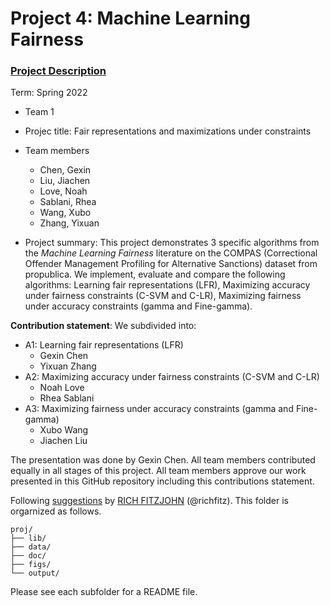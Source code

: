 # Project 4: Machine Learning Fairness

### [Project Description](doc/project4_desc.md)

Term: Spring 2022

+ Team 1
+ Projec title: Fair representations and maximizations under constraints
+ Team members

	+ Chen, Gexin 
	+ Liu, Jiachen 
	+ Love, Noah
	+ Sablani, Rhea 
	+ Wang, Xubo 
	+ Zhang, Yixuan

+ Project summary: This project demonstrates 3 specific algorithms from the _Machine Learning Fairness_ literature on the COMPAS (Correctional Offender Management Profiling for Alternative Sanctions) dataset from propublica. We implement, evaluate and compare the following algorithms:  Learning fair representations (LFR), Maximizing accuracy under fairness constraints (C-SVM and C-LR), Maximizing fairness under accuracy constraints (gamma and Fine-gamma). 
	
	
**Contribution statement**:
We subdivided into: 

+ A1: Learning fair representations (LFR)
	+ Gexin Chen
	+ Yixuan Zhang
+ A2: Maximizing accuracy under fairness constraints (C-SVM and C-LR)
	+ Noah Love
	+ Rhea Sablani
+ A3: Maximizing fairness under accuracy constraints (gamma and Fine-gamma)
	+ Xubo Wang
	+ Jiachen Liu

The presentation was done by Gexin Chen. All team members contributed equally in all stages of this project. All team members approve our work presented in this GitHub repository including this contributions statement. 

Following [suggestions](http://nicercode.github.io/blog/2013-04-05-projects/) by [RICH FITZJOHN](http://nicercode.github.io/about/#Team) (@richfitz). This folder is orgarnized as follows.

```
proj/
├── lib/
├── data/
├── doc/
├── figs/
└── output/
```

Please see each subfolder for a README file.
